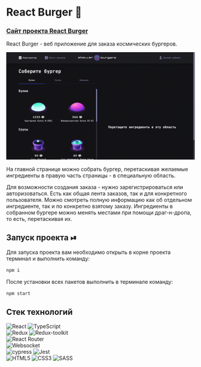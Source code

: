 # React Burger 🍔

<h3>
    <a href="https://pdrobyshev.github.io/react-burger">Сайт проекта React Burger</a>
</h3>

React Burger - веб приложение для заказа космических бургеров.

![img.png](img.png)

На главной странице можно собрать бургер, перетаскивая желаемые ингредиенты в правую часть страницы - в специальную область.

Для возможности создания заказа - нужно зарегистрироваться или авторизоваться. Есть как общая лента заказов, так и для конкретного пользователя. Можно смотреть полную информацию как об отдельном ингредиенте, так и по конкретно взятому заказу. Ингредиенты в собранном бургере можно менять местами при помощи драг-н-дропа, то есть, перетаскивая их.

## Запуск проекта ⏯

Для запуска проекта вам необходимо открыть в корне проекта терминал и выполнить команду:

```javascript
npm i
```

После установки всех пакетов выполнить в терминале команду:

```javascript
npm start
```

## Стек технологий
![React](https://img.shields.io/badge/react-%2320232a.svg?style=for-the-badge&logo=react&logoColor=%2361DAFB)
![TypeScript](https://img.shields.io/badge/typescript-%23007ACC.svg?style=for-the-badge&logo=typescript&logoColor=white)
<br>
![Redux](https://img.shields.io/badge/redux-%23593d88.svg?style=for-the-badge&logo=redux&logoColor=white)
![Redux-toolkit](https://img.shields.io/badge/redux_toolkit-%23593d88.svg?style=for-the-badge&logo=redux&logoColor=white)
<br>
![React Router](https://img.shields.io/badge/React_Router-CA4245?style=for-the-badge&logo=react-router&logoColor=white)
<br>
![Websocket](https://img.shields.io/badge/Websocket-2B4C80?style=for-the-badge)
<br>
![cypress](https://img.shields.io/badge/-cypress-%23E5E5E5?style=for-the-badge&logo=cypress&logoColor=058a5e)
![Jest](https://img.shields.io/badge/-jest-%23C21325?style=for-the-badge&logo=jest&logoColor=white)
<br>
![HTML5](https://img.shields.io/badge/html5-%23E34F26.svg?style=for-the-badge&logo=html5&logoColor=white)
![CSS3](https://img.shields.io/badge/css3-%231572B6.svg?style=for-the-badge&logo=css3&logoColor=white)
![SASS](https://img.shields.io/badge/SASS-hotpink.svg?style=for-the-badge&logo=SASS&logoColor=white)
<br>

